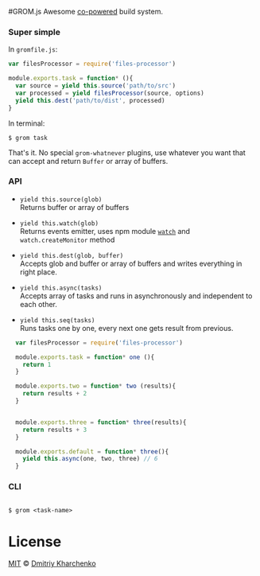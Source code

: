 #GROM.js
Awesome [co-powered](https://www.npmjs.com/package/co) build system.


### Super simple

In `gromfile.js`:

```js
var filesProcessor = require('files-processor')

module.exports.task = function* (){
  var source = yield this.source('path/to/src')
  var processed = yield filesProcessor(source, options)
  yield this.dest('path/to/dist', processed)
}
```

In terminal:

```
$ grom task
```

That's it. No special `grom-whatnever` plugins, use whatever you want that can accept and return `Buffer` or array of buffers.

### API

+ `yield this.source(glob)` <br />
    Returns buffer or array of buffers

+ `yield this.watch(glob)` <br />
  Returns events emitter, uses npm module [`watch`](https://www.npmjs.com/package/watch) and `watch.createMonitor` method


+ `yield this.dest(glob, buffer)` <br />
  Accepts glob and buffer or array of buffers and writes everything in right place.


+ `yield this.async(tasks)` <br />
  Accepts array of tasks and runs in asynchronously and independent to each other.


+ `yield this.seq(tasks)` <br />
  Runs tasks one by one, every next one gets result from previous.

```js
  var filesProcessor = require('files-processor')

  module.exports.task = function* one (){
    return 1
  }

  module.exports.two = function* two (results){
    return results + 2
  }


  module.exports.three = function* three(results){
    return results + 3
  }

  module.exports.default = function* three(){
    yield this.async(one, two, three) // 6
  }
```

### CLI

```

$ grom <task-name>

```


# License

[MIT][mit] © [Dmitriy Kharchenko][author]


[mit]:          http://opensource.org/licenses/MIT
[author]:       http://github.com/aki-russia
